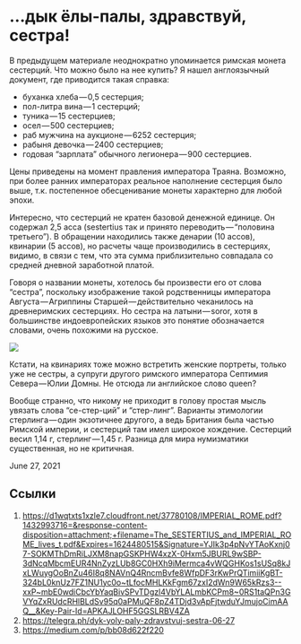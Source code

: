 # …дык ёлы-палы, здравствуй, сестра!

В предыдущем материале неоднократно упоминается римская монета
сестерций. Что можно было на нее купить? Я нашел англоязычный
документ, где приводится такая справка:

* буханка хлеба — 0,5 сестерция;
* пол-литра вина — 1 сестерций;
* туника — 15 сестерциев;
* осел — 500 сестерциев;
* раб мужчина на аукционе — 6252 сестерция;
* рабыня девочка — 2400 сестерциев;
* годовая “зарплата” обычного легионера — 900 сестерциев.

Цены приведены на момент правления императора Траяна. Возможно, при
более ранних императорах реальное наполнение сестерция было выше, т.к.
постепенное обесценивание монеты характерно для любой эпохи.

Интересно, что сестерций не кратен базовой денежной единице. Он
содержал 2,5 асса (sestertius так и принято переводить — “половина
третьего”). В обращении находились также денарии (10 ассов), квинарии
(5 ассов), но расчеты чаще производились в сестерциях, видимо, в связи
с тем, что эта сумма приблизительно совпадала со средней дневной
заработной платой.

Говоря о названии монеты, хотелось бы произвести его от слова “сестра”,
поскольку изображение такой родственницы императора Августа — Агриппины
Старшей — действительно чеканилось на древнеримских сестерциях. Но
сестра на латыни — soror, хотя в большинстве индоевропейских языков это
понятие обозначается словами, очень похожими на русское.

![](content/img/b8QFrhlemkaFJf9a.gif)

Кстати, на квинариях тоже можно встретить женские портреты, только уже
не сестры, а супруги другого римского императора Септимия Севера — Юлии
Домны. Не отсюда ли английское слово queen?

Вообще странно, что никому не приходит в голову простая мысль увязать
слова “се-стер-ций” и “стер-линг”. Варианты этимологии стерлинга — один
экзотичнее другого, а ведь Британия была частью Римской империи, и
сестерций там имел широкое хождение. Сестерций весил 1,14 г,
стерлинг — 1,45 г. Разница для мира нумизматики существенная, но не
критичная.

<time>June 27, 2021</time>

## Ссылки

1. https://d1wqtxts1xzle7.cloudfront.net/37780108/IMPERIAL_ROME.pdf?1432993716=&response-content-disposition=attachment;+filename=The_SESTERTIUS_and_IMPERIAL_ROME_lives_t.pdf&Expires=1624480515&Signature=YJIk3p4pNvYTAoKxnj07-SOKMThDmRiLJXM8napGSKPHW4xzX-0Hxm5JBURL9wSBP-3dNcqMbcmEUR4NnZyzLUb8GC0HXh9iMermca4vWQGHKos1sUSq8kJxLWuygOoBnZu46I8q8NAVnQ4RncmBvfe8WfpDF3rKwPrQTimiiKgBT-324bL0knUz7FZ1NU1yc0o~tLfocMHLKkFgm67zxI2dWn9W65kRzs3--xxP~mbE0wdiCbcYbYaqBivSPvTDgzl4VbYLALmbKCPm8~0RS1taQPn3GVYqZxRUdcRHlBLdSv95q0aPMuQF8pZ4TDjd3vApFjtwduYJmujoCimAAQ__&Key-Pair-Id=APKAJLOHF5GGSLRBV4ZA
2. https://telegra.ph/dyk-yoly-paly-zdravstvuj-sestra-06-27
4. https://medium.com/p/bb08d622f220
